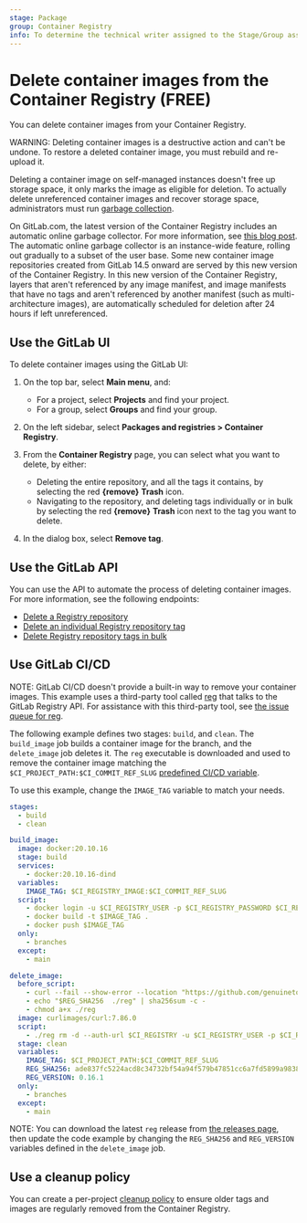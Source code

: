 ```yaml
---
stage: Package
group: Container Registry
info: To determine the technical writer assigned to the Stage/Group associated with this page, see https://about.gitlab.com/handbook/product/ux/technical-writing/#assignments
---
```


# Delete container images from the Container Registry **(FREE)**

You can delete container images from your Container Registry.

WARNING:
Deleting container images is a destructive action and can't be undone. To restore
a deleted container image, you must rebuild and re-upload it.

Deleting a container image on self-managed instances doesn't free up storage space, it only marks the image
as eligible for deletion. To actually delete unreferenced container images and recover storage space, administrators
must run [garbage collection](../../../administration/packages/container_registry.md#container-registry-garbage-collection).

On GitLab.com, the latest version of the Container Registry includes an automatic online garbage
collector. For more information, see [this blog post](https://about.gitlab.com/blog/2021/10/25/gitlab-com-container-registry-update/).
The automatic online garbage collector is an instance-wide feature, rolling out gradually to a subset
of the user base. Some new container image repositories created from GitLab 14.5 onward are served by this
new version of the Container Registry. In this new version of the Container Registry, layers that aren't
referenced by any image manifest, and image manifests that have no tags and aren't referenced by another
manifest (such as multi-architecture images), are automatically scheduled for deletion after 24 hours if
left unreferenced.

## Use the GitLab UI

To delete container images using the GitLab UI:

1. On the top bar, select **Main menu**, and:
   - For a project, select **Projects** and find your project.
   - For a group, select **Groups** and find your group.
1. On the left sidebar, select **Packages and registries > Container Registry**.
1. From the **Container Registry** page, you can select what you want to delete,
   by either:

   - Deleting the entire repository, and all the tags it contains, by selecting
     the red **{remove}** **Trash** icon.
   - Navigating to the repository, and deleting tags individually or in bulk
     by selecting the red **{remove}** **Trash** icon next to the tag you want
     to delete.

1. In the dialog box, select **Remove tag**.

## Use the GitLab API

You can use the API to automate the process of deleting container images. For more
information, see the following endpoints:

- [Delete a Registry repository](../../../api/container_registry.md#delete-registry-repository)
- [Delete an individual Registry repository tag](../../../api/container_registry.md#delete-a-registry-repository-tag)
- [Delete Registry repository tags in bulk](../../../api/container_registry.md#delete-registry-repository-tags-in-bulk)

## Use GitLab CI/CD

NOTE:
GitLab CI/CD doesn't provide a built-in way to remove your container images. This example uses a
third-party tool called [reg](https://github.com/genuinetools/reg) that talks to the GitLab Registry API.
For assistance with this third-party tool, see [the issue queue for reg](https://github.com/genuinetools/reg/issues).

The following example defines two stages: `build`, and `clean`. The `build_image` job builds a container
image for the branch, and the `delete_image` job deletes it. The `reg` executable is downloaded and used to
remove the container image matching the `$CI_PROJECT_PATH:$CI_COMMIT_REF_SLUG`
[predefined CI/CD variable](../../../ci/variables/predefined_variables.md).

To use this example, change the `IMAGE_TAG` variable to match your needs.

```yaml
stages:
  - build
  - clean

build_image:
  image: docker:20.10.16
  stage: build
  services:
    - docker:20.10.16-dind
  variables:
    IMAGE_TAG: $CI_REGISTRY_IMAGE:$CI_COMMIT_REF_SLUG
  script:
    - docker login -u $CI_REGISTRY_USER -p $CI_REGISTRY_PASSWORD $CI_REGISTRY
    - docker build -t $IMAGE_TAG .
    - docker push $IMAGE_TAG
  only:
    - branches
  except:
    - main

delete_image:
  before_script:
    - curl --fail --show-error --location "https://github.com/genuinetools/reg/releases/download/v$REG_VERSION/reg-linux-amd64" --output ./reg
    - echo "$REG_SHA256  ./reg" | sha256sum -c -
    - chmod a+x ./reg
  image: curlimages/curl:7.86.0
  script:
    - ./reg rm -d --auth-url $CI_REGISTRY -u $CI_REGISTRY_USER -p $CI_REGISTRY_PASSWORD $IMAGE_TAG
  stage: clean
  variables:
    IMAGE_TAG: $CI_PROJECT_PATH:$CI_COMMIT_REF_SLUG
    REG_SHA256: ade837fc5224acd8c34732bf54a94f579b47851cc6a7fd5899a98386b782e228
    REG_VERSION: 0.16.1
  only:
    - branches
  except:
    - main
```

NOTE:
You can download the latest `reg` release from [the releases page](https://github.com/genuinetools/reg/releases), then update
the code example by changing the `REG_SHA256` and `REG_VERSION` variables defined in the `delete_image` job.

## Use a cleanup policy

You can create a per-project [cleanup policy](reduce_container_registry_storage.md#cleanup-policy) to ensure older tags and
images are regularly removed from the Container Registry.
